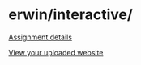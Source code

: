 # erwin/interactive/

[Assignment details](/homework/interactive)

[View your uploaded website](http://cfc2017.mpaulweeks.com/students/erwin/interactive/)
